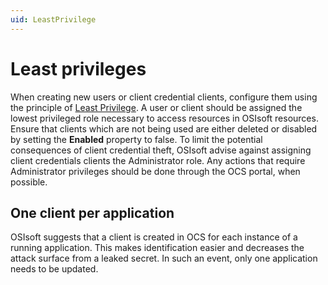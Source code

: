 ```yaml
---
uid: LeastPrivilege
---
```


# Least privileges

When creating new users or client credential clients, configure them using the principle of [Least Privilege](https://us-cert.cisa.gov/bsi/articles/knowledge/principles/least-privilege). A user or client should be assigned the lowest privileged role necessary to access resources in OSIsoft resources.
Ensure that clients which are not being used are either deleted or disabled by setting the **Enabled** property to false.
To limit the potential consequences of client credential theft, OSIsoft advise against assigning client credentials clients the Administrator role. Any actions that require Administrator privileges should be done through the OCS portal, when possible. 

## One client per application

OSIsoft suggests that a client is created in OCS for each instance of a running application. This makes identification easier and decreases the attack surface from a leaked secret. In such an event, only one application needs to be updated.
